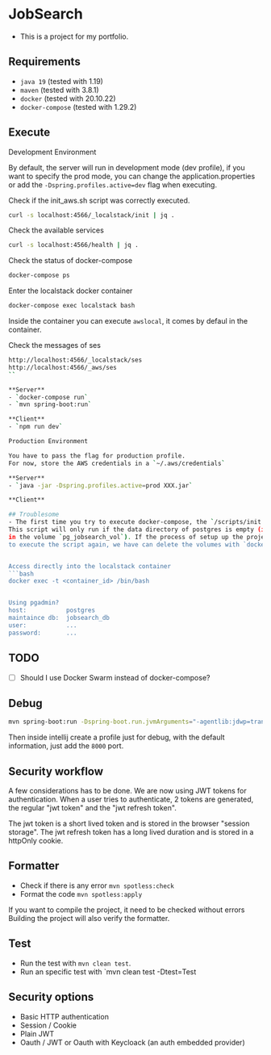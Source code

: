 # JobSearch

- This is a project for my portfolio.

## Requirements

- `java 19` (tested with 1.19)
- `maven` (tested with 3.8.1)
- `docker` (tested with 20.10.22)
- `docker-compose` (tested with 1.29.2)

## Execute

Development Environment

By default, the server will run in development mode (dev profile), if you want to specify the prod mode,
you can change the application.properties or add the `-Dspring.profiles.active=dev` flag when executing.

Check if the init_aws.sh script was correctly executed.
```bash
curl -s localhost:4566/_localstack/init | jq .
```
Check the available services
```bash
curl -s localhost:4566/health | jq .
```
Check the status of docker-compose
```bash
docker-compose ps
```
Enter the localstack docker container
```bash
docker-compose exec localstack bash
```
Inside the container you can execute `awslocal`, it comes by defaul in the container.

Check the messages of ses
```bash
http://localhost:4566/_localstack/ses
http://localhost:4566/_aws/ses
``

**Server**
- `docker-compose run`
- `mvn spring-boot:run`

**Client**
- `npm run dev`

Production Environment

You have to pass the flag for production profile.
For now, store the AWS credentials in a `~/.aws/credentials`

**Server**
- `java -jar -Dspring.profiles.active=prod XXX.jar`

**Client**

## Troublesome
- The first time you try to execute docker-compose, the `/scripts/init.sql` will be applied.
This script will only run if the data directory of postgres is empty (in our case, our data directory is mounted
in the volume `pg_jobsearch_vol`). If the process of setup up the project doesn't go well and we want
to execute the script again, we have can delete the volumes with `docker-compose down --volumnes`.


Access directly into the localstack container
```bash
docker exec -t <container_id> /bin/bash


Using pgadmin?
host:           postgres
maintaince db:  jobsearch_db
user:           ...
password:       ...
```
## TODO
- [ ] Should I use Docker Swarm instead of docker-compose?

## Debug
```bash
mvn spring-boot:run -Dspring-boot.run.jvmArguments="-agentlib:jdwp=transport=dt_socket,server=y,suspend=n,address=8000"
```
Then inside intellij create a profile just for debug, with the default information, just 
add the `8000` port.

## Security workflow
A few considerations has to be done. We are now using JWT tokens for authentication.
When a user tries to authenticate, 2 tokens are generated, the regular "jwt token" and 
the "jwt refresh token". 

The jwt token is a short lived token and is stored in the browser "session storage".
The jwt refresh token has a long lived duration and is stored in a httpOnly cookie.

## Formatter
- Check if there is any error `mvn spotless:check`
- Format the code `mvn spotless:apply`

If you want to compile the project, it need to be checked without errors
Building the project will also verify the formatter.

## Test
- Run the test with `mvn clean test`.
- Run an specific test with `mvn clean test -Dtest=<name>Test

## Security options
- Basic HTTP authentication
- Session / Cookie
- Plain JWT
- Oauth / JWT or Oauth with Keycloack (an auth embedded provider)
